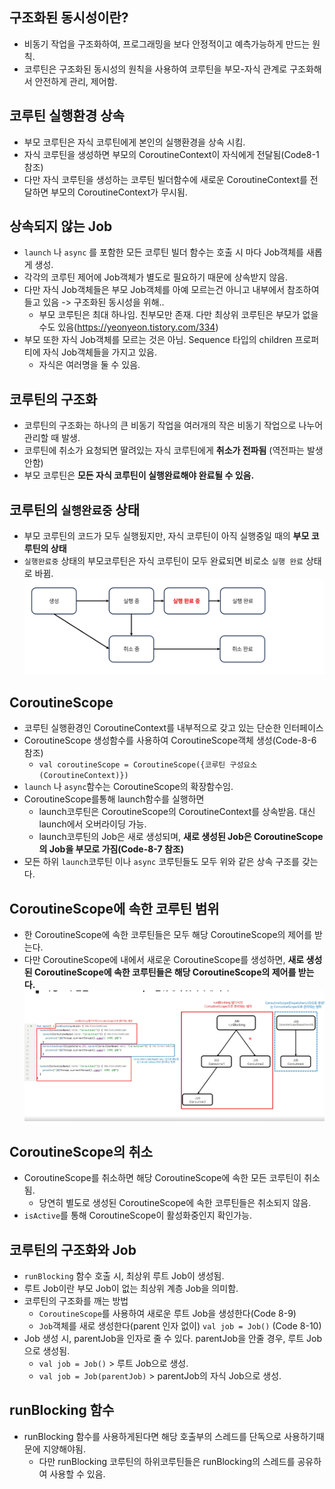 ## 구조화된 동시성이란?
- 비동기 작업을 구조화하여, 프로그래밍을 보다 안정적이고 예측가능하게 만드는 원칙.
- 코루틴은 구조화된 동시성의 원칙을 사용하여 코루틴을 부모-자식 관계로 구조화해서 안전하게 관리, 제어함.

## 코루틴 실행환경 상속
- 부모 코루틴은 자식 코루틴에게 본인의 실행환경을 상속 시킴.
- 자식 코루틴을 생성하면 부모의 CoroutineContext이 자식에게 전달됨(Code8-1 참조)
- 다만 자식 코루틴을 생성하는 코루틴 빌더함수에 새로운 CoroutineContext를 전달하면 부모의 CoroutineContext가 무시됨.
## 상속되지 않는 Job
- `launch` 나 `async` 를 포함한 모든 코루틴 빌더 함수는 호출 시 마다 Job객체를 새롭게 생성.
- 각각의 코루틴 제어에 Job객체가 별도로 필요하기 때문에 상속받지 않음.
- 다만 자식 Job객체들은 부모 Job객체를 아예 모르는건 아니고 내부에서 참조하여 들고 있음 -> 구조화된 동시성을 위해..
  - 부모 코루틴은 최대 하나임. 친부모만 존재. 다만 최상위 코루틴은 부모가 없을 수도 있음(https://yeonyeon.tistory.com/334)
- 부모 또한 자식 Job객체를 모르는 것은 아님. Sequence 타입의 children 프로퍼티에 자식 Job객체들을 가지고 있음.
  - 자식은 여러명을 둘 수 있음.
## 코루틴의 구조화
- 코루틴의 구조화는 하나의 큰 비동기 작업을 여러개의 작은 비동기 작업으로 나누어 관리할 때 발생.
- 코루틴에 취소가 요청되면 딸려있는 자식 코루틴에게 **취소가 전파됨** (역전파는 발생 안함)
- 부모 코루틴은 **모든 자식 코루틴이 실행완료해야 완료될 수 있음.**
## 코루틴의 `실행완료중` 상태
- 부모 코루틴의 코드가 모두 실행됬지만, 자식 코루틴이 아직 실행중일 때의 **부모 코루틴의 상태**
- `실행완료중` 상태의 부모코루틴은 자식 코루틴이 모두 완료되면 비로소 `실행 완료` 상태로 바뀜.
![img.png](image/s8_1.png)

## CoroutineScope
- 코루틴 실행환경인 CoroutineContext를 내부적으로 갖고 있는 단순한 인터페이스
- CoroutineScope 생성함수를 사용하여 CoroutineScope객체 생성(Code-8-6 참조)
  - `val coroutineScope = CoroutineScope({코루틴 구성요소(CoroutineContext)})`
-  `launch` 나 `async`함수는 CoroutineScope의 확장함수임.
- CoroutineScope를통해 launch함수를 실행하면
  - launch코루틴은 CoroutineScope의 CoroutineContext를 상속받음. 대신 launch에서 오버라이딩 가능.
  - launch코루틴의 Job은 새로 생성되며, **새로 생성된 Job은 CoroutineScope의 Job을 부모로 가짐(Code-8-7 참조)**
- 모든 하위 `launch`코루틴 이나 `async` 코루틴들도 모두 위와 같은 상속 구조를 갖는다.
## CoroutineScope에 속한 코루틴 범위
- 한 CoroutineScope에 속한 코루틴들은 모두 해당 CoroutineScope의 제어를 받는다.
- 다만 CoroutineScope에 내에서 새로운 CoroutineScope를 생성하면, **새로 생성된 CoroutineScope에 속한 코루틴들은 해당 CoroutineScope의 제어를 받는다.**
![img.png](image/s8_2.png)
## CoroutineScope의 취소
- CoroutineScope를 취소하면 해당 CoroutineScope에 속한 모든 코루틴이 취소됨.
  - 당연히 별도로 생성된 CoroutineScope에 속한 코루틴들은 취소되지 않음.
- `isActive`를 통해 CoroutineScope이 활성화중인지 확인가능.
## 코루틴의 구조화와 Job
- `runBlocking` 함수 호출 시, 최상위 루트 Job이 생성됨.
- 루트 Job이란 부모 Job이 없는 최상위 계층 Job을 의미함.
- 코루틴의 구조화를 깨는 방법
  - `CoroutineScope`를 사용하여 새로운 루트 Job을 생성한다(Code 8-9)
  - `Job`객체를 새로 생성한다(parent 인자 없이) `val job = Job()` (Code 8-10)
- Job 생성 시, parentJob을 인자로 줄 수 있다. parentJob을 안줄 경우, 루트 Job으로 생성됨.
  - `val job = Job()` > 루트 Job으로 생성.
  - `val job = Job(parentJob)` > parentJob의 자식 Job으로 생성.
## runBlocking 함수
- runBlocking 함수를 사용하게된다면 해당 호출부의 스레드를 단독으로 사용하기때문에 지양해야됨.
  - 다만 runBlocking 코루틴의 하위코루틴들은 runBlocking의 스레드를 공유하여 사용할 수 있음.
